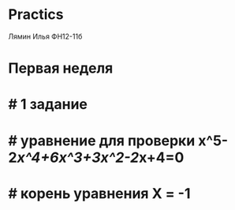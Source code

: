 # Practics
Лямин Илья ФН12-11б

# Первая неделя
# # 1 задание
# # уравнение для проверки x^5-2*x^4+6x^3+3x^2-2*x+4=0
# # корень уравнения X = -1
